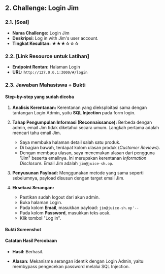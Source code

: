 ## 2. Challenge: Login Jim

### 2.1. [Soal]

-   **Nama Challenge:** Login Jim
-   **Deskripsi:** Log in with Jim's user account.
-   **Tingkat Kesulitan:** ★★★☆☆☆

### 2.2. [Link Resource untuk Latihan]

-   **Endpoint Rentan:** Halaman Login
-   **URL:** `http://127.0.0.1:3000/#/login`

### 2.3. Jawaban Mahasiswa + Bukti

#### Step-by-step yang sudah dicoba

1.  **Analisis Kerentanan:** Kerentanan yang dieksploitasi sama dengan tantangan Login Admin, yaitu **SQL Injection** pada form login.

2.  **Tahap Pengumpulan Informasi (Reconnaissance):** Berbeda dengan admin, email Jim tidak diketahui secara umum. Langkah pertama adalah mencari tahu email Jim.
    -   Saya membuka halaman detail salah satu produk.
    -   Di bagian bawah, terdapat kolom ulasan produk (*Customer Reviews*).
    -   Dengan membaca ulasan, saya menemukan ulasan dari pengguna "Jim" beserta emailnya. Ini merupakan kerentanan *Information Disclosure*. Email Jim adalah `jim@juice-sh.op`.

3.  **Penyusunan Payload:** Menggunakan metode yang sama seperti sebelumnya, payload disusun dengan target email Jim.

4.  **Eksekusi Serangan:**
    -   Pastikan sudah logout dari akun admin.
    -   Buka halaman Login.
    -   Pada kolom **Email**, masukkan payload: `jim@juice-sh.op'--`
    -   Pada kolom **Password**, masukkan teks acak.
    -   Klik tombol "Log in".

#### Bukti Screenshot


#### Catatan Hasil Percobaan

-   **Hasil:** Berhasil.

-   **Alasan:** Mekanisme serangan identik dengan Login Admin, yaitu membypass pengecekan password melalui SQL Injection.